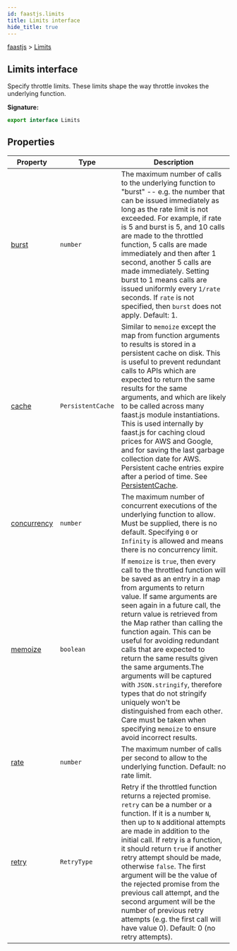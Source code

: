 ```yaml
---
id: faastjs.limits
title: Limits interface
hide_title: true
---
```

[faastjs](./faastjs.md) &gt; [Limits](./faastjs.limits.md)

## Limits interface

Specify throttle limits. These limits shape the way throttle invokes the underlying function.

<b>Signature:</b>

```typescript
export interface Limits 
```

## Properties

|  Property | Type | Description |
|  --- | --- | --- |
|  [burst](./faastjs.limits.burst.md) | `number` | The maximum number of calls to the underlying function to "burst" -- e.g. the number that can be issued immediately as long as the rate limit is not exceeded. For example, if rate is 5 and burst is 5, and 10 calls are made to the throttled function, 5 calls are made immediately and then after 1 second, another 5 calls are made immediately. Setting burst to 1 means calls are issued uniformly every `1/rate` seconds. If `rate` is not specified, then `burst` does not apply. Default: 1. |
|  [cache](./faastjs.limits.cache.md) | `PersistentCache` | Similar to `memoize` except the map from function arguments to results is stored in a persistent cache on disk. This is useful to prevent redundant calls to APIs which are expected to return the same results for the same arguments, and which are likely to be called across many faast.js module instantiations. This is used internally by faast.js for caching cloud prices for AWS and Google, and for saving the last garbage collection date for AWS. Persistent cache entries expire after a period of time. See [PersistentCache](./faastjs.persistentcache.md)<!-- -->. |
|  [concurrency](./faastjs.limits.concurrency.md) | `number` | The maximum number of concurrent executions of the underlying function to allow. Must be supplied, there is no default. Specifying `0` or `Infinity` is allowed and means there is no concurrency limit. |
|  [memoize](./faastjs.limits.memoize.md) | `boolean` | If `memoize` is `true`<!-- -->, then every call to the throttled function will be saved as an entry in a map from arguments to return value. If same arguments are seen again in a future call, the return value is retrieved from the Map rather than calling the function again. This can be useful for avoiding redundant calls that are expected to return the same results given the same arguments.<!-- -->The arguments will be captured with `JSON.stringify`<!-- -->, therefore types that do not stringify uniquely won't be distinguished from each other. Care must be taken when specifying `memoize` to ensure avoid incorrect results. |
|  [rate](./faastjs.limits.rate.md) | `number` | The maximum number of calls per second to allow to the underlying function. Default: no rate limit. |
|  [retry](./faastjs.limits.retry.md) | `RetryType` | Retry if the throttled function returns a rejected promise. `retry` can be a number or a function. If it is a number `N`<!-- -->, then up to `N` additional attempts are made in addition to the initial call. If retry is a function, it should return `true` if another retry attempt should be made, otherwise `false`<!-- -->. The first argument will be the value of the rejected promise from the previous call attempt, and the second argument will be the number of previous retry attempts (e.g. the first call will have value 0). Default: 0 (no retry attempts). |
